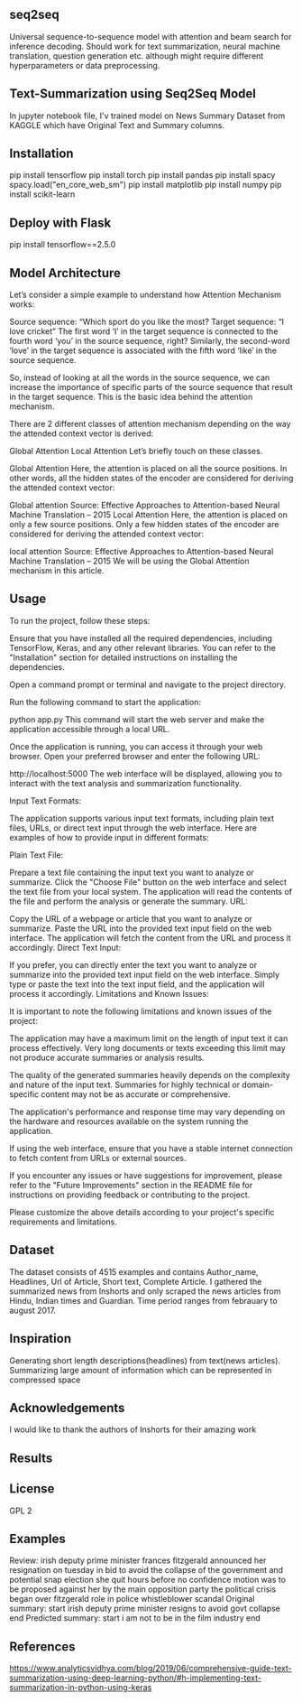 ## seq2seq
Universal sequence-to-sequence model with attention and beam search for inference decoding. Should work for text summarization, 
neural machine translation, question generation etc. although might require different hyperparameters or data preprocessing.

## Text-Summarization using Seq2Seq Model 
In jupyter notebook file, I'v trained model on News Summary Dataset from KAGGLE which have Original Text and Summary columns.


## Installation
pip install tensorflow
pip install torch
pip install pandas
pip install spacy
spacy.load("en_core_web_sm")
pip install matplotlib
pip install numpy
pip install scikit-learn

## Deploy with Flask
pip install tensorflow==2.5.0

## Model Architecture
Let’s consider a simple example to understand how Attention Mechanism works:

Source sequence: “Which sport do you like the most?
Target sequence: “I love cricket”
The first word ‘I’ in the target sequence is connected to the fourth word ‘you’ in the source sequence, right? Similarly, the second-word ‘love’ in the target sequence is associated with the fifth word ‘like’ in the source sequence.

So, instead of looking at all the words in the source sequence, we can increase the importance of specific parts of the source sequence that result in the target sequence. This is the basic idea behind the attention mechanism.

There are 2 different classes of attention mechanism depending on the way the attended context vector is derived:

Global Attention
Local Attention
Let’s briefly touch on these classes.

Global Attention
Here, the attention is placed on all the source positions. In other words, all the hidden states of the encoder are considered for deriving the attended context vector:

Global attention
Source: Effective Approaches to Attention-based Neural Machine Translation – 2015
Local Attention
Here, the attention is placed on only a few source positions. Only a few hidden states of the encoder are considered for deriving the attended context vector:

local attention
Source: Effective Approaches to Attention-based Neural Machine Translation – 2015
We will be using the Global Attention mechanism in this article.

## Usage
To run the project, follow these steps:

Ensure that you have installed all the required dependencies, including TensorFlow, Keras, and any other relevant libraries. You can refer to the "Installation" section for detailed instructions on installing the dependencies.

Open a command prompt or terminal and navigate to the project directory.

Run the following command to start the application:

python app.py
This command will start the web server and make the application accessible through a local URL.

Once the application is running, you can access it through your web browser. Open your preferred browser and enter the following URL:

http://localhost:5000
The web interface will be displayed, allowing you to interact with the text analysis and summarization functionality.

Input Text Formats:

The application supports various input text formats, including plain text files, URLs, or direct text input through the web interface. Here are examples of how to provide input in different formats:

Plain Text File:

Prepare a text file containing the input text you want to analyze or summarize.
Click the "Choose File" button on the web interface and select the text file from your local system.
The application will read the contents of the file and perform the analysis or generate the summary.
URL:

Copy the URL of a webpage or article that you want to analyze or summarize.
Paste the URL into the provided text input field on the web interface.
The application will fetch the content from the URL and process it accordingly.
Direct Text Input:

If you prefer, you can directly enter the text you want to analyze or summarize into the provided text input field on the web interface.
Simply type or paste the text into the text input field, and the application will process it accordingly.
Limitations and Known Issues:

It is important to note the following limitations and known issues of the project:

The application may have a maximum limit on the length of input text it can process effectively. Very long documents or texts exceeding this limit may not produce accurate summaries or analysis results.

The quality of the generated summaries heavily depends on the complexity and nature of the input text. Summaries for highly technical or domain-specific content may not be as accurate or comprehensive.

The application's performance and response time may vary depending on the hardware and resources available on the system running the application.

If using the web interface, ensure that you have a stable internet connection to fetch content from URLs or external sources.

If you encounter any issues or have suggestions for improvement, please refer to the "Future Improvements" section in the README file for instructions on providing feedback or contributing to the project.

Please customize the above details according to your project's specific requirements and limitations.

## Dataset
The dataset consists of 4515 examples and contains Author_name, Headlines, Url of Article, Short text, Complete Article. I gathered the summarized news from Inshorts and only scraped the news articles from Hindu, Indian times and Guardian. Time period ranges from febrauary to august 2017.
## Inspiration
Generating short length descriptions(headlines) from text(news articles).
Summarizing large amount of information which can be represented in compressed space
## Acknowledgements
I would like to thank the authors of Inshorts for their amazing work

## Results

## License
GPL 2

## Examples
Review: irish deputy prime minister frances fitzgerald announced her resignation on tuesday in bid to avoid the collapse of the government and potential snap election she quit hours before no confidence motion was to be proposed against her by the main opposition party the political crisis began over fitzgerald role in police whistleblower scandal 
Original summary: start irish deputy prime minister resigns to avoid govt collapse end 
Predicted summary:  start i am not to be in the film industry end

## References
https://www.analyticsvidhya.com/blog/2019/06/comprehensive-guide-text-summarization-using-deep-learning-python/#h-implementing-text-summarization-in-python-using-keras

